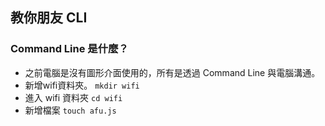 ## 教你朋友 CLI

### Command Line 是什麼？
* 之前電腦是沒有圖形介面使用的，所有是透過 Command Line 與電腦溝通。
* 新增wifi資料夾。
`mkdir wifi`
* 進入 wifi 資料夾
`cd wifi`
* 新增檔案
`touch afu.js`